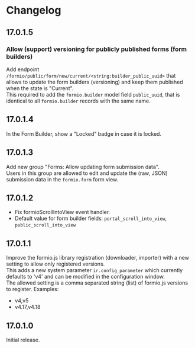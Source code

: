 # Changelog

## 17.0.1.5

### Allow (support) versioning for publicly published forms (form builders)

Add endpoint `/formio/public/form/new/current/<string:builder_public_uuid>` that allows to update the form builders (versioning) and keep them published when the state is "Current".\
This required to add the `formio.builder` model field `public_uuid`, that is identical to all `formio.builder` records with the same name.

## 17.0.1.4

In the Form Builder, show a "Locked" badge in case it is locked.

## 17.0.1.3

Add new group "Forms: Allow updating form submission data".\
Users in this group are allowed to edit and update the (raw, JSON) submission data in the `formio.form` form view.

## 17.0.1.2

- Fix formioScrollIntoView event handler.
- Default value for form builder fields: `portal_scroll_into_view`, `public_scroll_into_view`

## 17.0.1.1

Improve the formio.js library registration (downloader, importer) with a new setting to allow only registered versions.\
This adds a new system parameter `ir.config_parameter` which currently defaults to 'v4' and can be modified in the configuration window.\
The allowed setting is a comma separated string (list) of formio.js versions to register. Examples:
- v4,v5
- v4.17,v4.18

## 17.0.1.0

Initial release.
